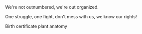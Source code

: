 
We're not outnumbered, we're out organized.

One struggle, one fight, don't mess with us, we know our rights!




Birth certificate plant anatomy 